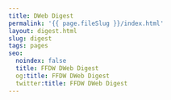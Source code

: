 ```yaml
---
title: DWeb Digest
permalink: '{{ page.fileSlug }}/index.html'
layout: digest.html
slug: digest
tags: pages
seo:
  noindex: false
  title: FFDW DWeb Digest
  og:title: FFDW DWeb Digest
  twitter:title: FFDW DWeb Digest
---
```



